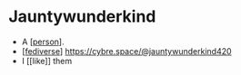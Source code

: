 # Jauntywunderkind

- A [[person]].
- [[fediverse]] https://cybre.space/@jauntywunderkind420
- I [[like]] them


[//begin]: # "Autogenerated link references for markdown compatibility"
[person]: person "Person"
[fediverse]: fediverse "Fediverse"
[//end]: # "Autogenerated link references"
